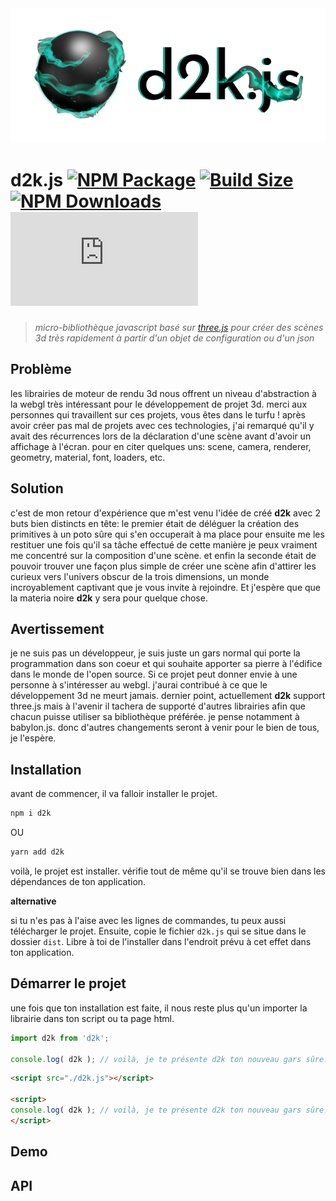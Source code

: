 <img src="../images/d2k-logo-standard.png"/>

# d2k.js [![NPM Package][npm]][npm-url] [![Build Size][build-size]][build-size-url] [![NPM Downloads][npm-downloads]][npmtrends-url] [![Dev Dependencies][dev-dependencies]][dev-dependencies-url] 

> *micro-bibliothèque javascript basé sur [three.js](https://threejs.org) pour créer des scènes 3d très rapidement à partir d'un objet de configuration ou d'un json*

## Problème

les librairies de moteur de rendu 3d nous offrent un niveau d'abstraction à la webgl très intéressant pour le développement de projet 3d. merci aux personnes qui travaillent sur ces projets, vous êtes dans le turfu ! après avoir créer pas mal de projets avec ces technologies, j'ai remarqué qu'il y avait des récurrences lors de la déclaration d'une scène avant d'avoir un affichage à l'écran. pour en citer quelques uns: scene, camera, renderer, geometry, material, font, loaders, etc. 

## Solution

c'est de mon retour d'expérience que m'est venu l'idée de créé **d2k** avec 2 buts bien distincts en tête: le premier était de déléguer la création des primitives à un poto sûre qui s'en occuperait à ma place pour ensuite me les restituer une fois qu'il sa tâche effectué de cette manière je peux vraiment me concentré sur la composition d'une scène. et enfin la seconde était de pouvoir trouver une façon plus simple de créer une scène afin d'attirer les curieux vers l'univers obscur de la trois dimensions, un monde incroyablement captivant que je vous invite à rejoindre. Et j'espère que que la materia noire **d2k** y sera pour quelque chose. 

## Avertissement

je ne suis pas un développeur, je suis juste un gars normal qui porte la programmation dans son coeur et qui souhaite apporter sa pierre à l'édifice dans le monde de l'open source. Si ce projet peut donner envie à une personne à s'intéresser au webgl. j'aurai contribué à ce que le développement 3d ne meurt jamais. dernier point, actuellement **d2k** support three.js mais à l'avenir il tachera de supporté d'autres librairies afin que chacun puisse utiliser sa bibliothèque préférée. je pense notamment à babylon.js. donc d'autres changements seront à venir pour le bien de tous, je l'espère. 

## Installation

avant de commencer, il va falloir installer le projet.

```sh
npm i d2k
```

OU

```sh
yarn add d2k
```

voilà, le projet est installer. vérifie tout de même qu'il se trouve bien dans les dépendances de ton application.

**alternative**

si tu n'es pas à l'aise avec les lignes de commandes, tu peux aussi télécharger le projet. Ensuite, copie le fichier `d2k.js` qui se situe dans le dossier `dist`. Libre à toi de l'installer dans l'endroit prévu à cet effet dans ton application.

## Démarrer le projet

une fois que ton installation est faite, il nous reste plus qu'un importer la librairie dans ton script ou ta page html.

```js
import d2k from 'd2k';

console.log( d2k ); // voilà, je te présente d2k ton nouveau gars sûre.
```

```html
<script src="./d2k.js"></script>

<script>
console.log( d2k ); // voilà, je te présente d2k ton nouveau gars sûre.
</script>
```

## Demo


## API


[npm]: https://img.shields.io/npm/v/d2k
[npm-url]: https://www.npmjs.com/package/d2k
[build-size]: https://badgen.net/bundlephobia/minzip/d2k
[build-size-url]: https://bundlephobia.com/result?p=d2k
[npm-downloads]: https://img.shields.io/npm/dw/d2k
[npmtrends-url]: https://www.npmtrends.com/d2k
[dev-dependencies]: https://img.shields.io/david/dev/monsieurbadia/d2k.js
[dev-dependencies-url]: https://david-dm.org/monsieurbadia/d2k.js#info=devDependencies
